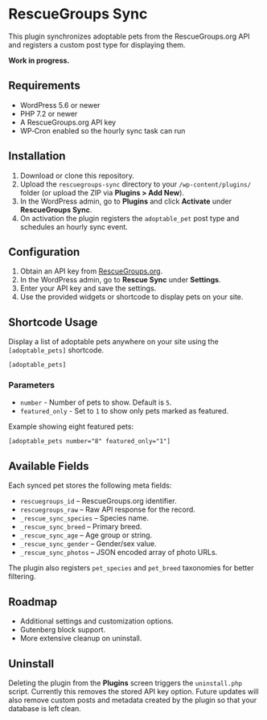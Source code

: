 # RescueGroups Sync

This plugin synchronizes adoptable pets from the RescueGroups.org API and registers a custom post type for displaying them.

**Work in progress.**

## Requirements

- WordPress 5.6 or newer
- PHP 7.2 or newer
- A RescueGroups.org API key
- WP‑Cron enabled so the hourly sync task can run

## Installation

1. Download or clone this repository.
2. Upload the `rescuegroups-sync` directory to your `/wp-content/plugins/` folder (or upload the ZIP via **Plugins > Add New**).
3. In the WordPress admin, go to **Plugins** and click **Activate** under **RescueGroups Sync**.
4. On activation the plugin registers the `adoptable_pet` post type and schedules an hourly sync event.

## Configuration

1. Obtain an API key from [RescueGroups.org](https://rescuegroups.org/).
2. In the WordPress admin, go to **Rescue Sync** under **Settings**.
3. Enter your API key and save the settings.
4. Use the provided widgets or shortcode to display pets on your site.

## Shortcode Usage

Display a list of adoptable pets anywhere on your site using the `[adoptable_pets]` shortcode.

```
[adoptable_pets]
```

### Parameters

- `number` - Number of pets to show. Default is `5`.
- `featured_only` - Set to `1` to show only pets marked as featured.

Example showing eight featured pets:

```
[adoptable_pets number="8" featured_only="1"]
```

## Available Fields

Each synced pet stores the following meta fields:

- `rescuegroups_id` – RescueGroups.org identifier.
- `rescuegroups_raw` – Raw API response for the record.
- `_rescue_sync_species` – Species name.
- `_rescue_sync_breed` – Primary breed.
- `_rescue_sync_age` – Age group or string.
- `_rescue_sync_gender` – Gender/sex value.
- `_rescue_sync_photos` – JSON encoded array of photo URLs.

The plugin also registers `pet_species` and `pet_breed` taxonomies for better filtering.

## Roadmap

- Additional settings and customization options.
- Gutenberg block support.
- More extensive cleanup on uninstall.

## Uninstall

Deleting the plugin from the **Plugins** screen triggers the `uninstall.php` script.
Currently this removes the stored API key option. Future updates will also remove
custom posts and metadata created by the plugin so that your database is left clean.
